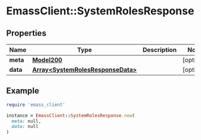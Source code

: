 # EmassClient::SystemRolesResponse

## Properties

| Name | Type | Description | Notes |
| ---- | ---- | ----------- | ----- |
| **meta** | [**Model200**](Model200.md) |  | [optional] |
| **data** | [**Array&lt;SystemRolesResponseData&gt;**](SystemRolesResponseData.md) |  | [optional] |

## Example

```ruby
require 'emass_client'

instance = EmassClient::SystemRolesResponse.new(
  meta: null,
  data: null
)
```


